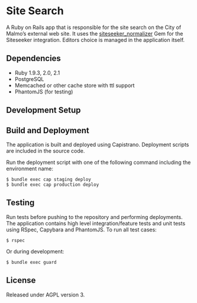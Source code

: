# Site Search

A Ruby on Rails app that is responsible for the site search on the City of Malmo’s external web site. It uses the [siteseeker_normalizer](https://github.com/malmostad/siteseeker_normalizer) Gem for the Siteseeker integration. Editors choice is managed in the application itself.

## Dependencies
* Ruby 1.9.3, 2.0, 2.1
* PostgreSQL
* Memcached or other cache store with ttl support
* PhantomJS (for testing)

## Development Setup

## Build and Deployment
The application is built and deployed using Capistrano. Deployment scripts are included in the source code.

Run the deployment script with one of the following command including the environment name:

```
$ bundle exec cap staging deploy
$ bundle exec cap production deploy
```

## Testing
Run tests before pushing to the repository and performing deployments. The application contains high level integration/feature tests and unit tests using RSpec, Capybara and PhantomJS. To run all test cases:

```shell
$ rspec
```
Or during development:

```shell
$ bundle exec guard
```

## License
Released under AGPL version 3.
